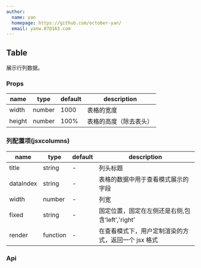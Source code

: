 ```yaml
---
author:
  name: yan
  homepage: https://github.com/october-yan/
  email: yanw.87@163.com
---
```


## Table

展示行列数据。

### Props
|name|type|default|description|
|---|---|---|---|
| width | number | 1000 | 表格的宽度 |
| height | number | 100% | 表格的高度（除去表头） |

### 列配置项(jsxcolumns)
|name|type|default|description|
|---|---|---|---|
| title | string | - | 列头标题 |
| dataIndex | string | - | 表格的数据中用于查看模式展示的字段 |
| width | number | - | 列宽 |
| fixed | string | - | 固定位置，固定在左侧还是右侧,包含‘left’,'right' |
| render | function | - | 在查看模式下，用户定制渲染的方式，返回一个 jsx 格式|


### Api